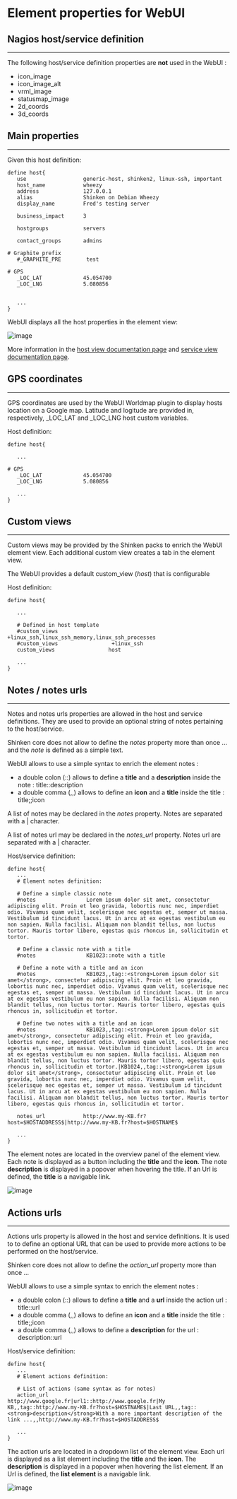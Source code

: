# Element properties for WebUI


## Nagios host/service definition
------------------------------------

The following host/service definition properties are **not** used in the WebUI : 

- icon_image
- icon_image_alt
- vrml_image
- statusmap_image
- 2d_coords
- 3d_coords


## Main properties
------------------------------------

Given this host definition:
```
define host{
   use                  generic-host, shinken2, linux-ssh, important
   host_name            wheezy
   address              127.0.0.1
   alias                Shinken on Debian Wheezy
   display_name         Fred's testing server

   business_impact      3

   hostgroups           servers

   contact_groups       admins

# Graphite prefix
   #_GRAPHITE_PRE        test

# GPS
   _LOC_LAT             45.054700
   _LOC_LNG             5.080856

   
   ...
}
```

WebUI displays all the host properties in the element view: 

![image](element-host.jpg)

More information in the [host view documentation page](./host_view.md) and [service view documentation page](./service_view.md).



## GPS coordinates
------------------------------------

GPS coordinates are used by the WebUI Worldmap plugin to display hosts location on a Google map. Latitude and logitude are provided in, respectively, _LOC_LAT and _LOC_LNG host custom variables.

Host definition:
```
define host{

   ... 
   
# GPS
   _LOC_LAT             45.054700
   _LOC_LNG             5.080856

   ...
}
```



## Custom views
------------------------------------

Custom views may be provided by the Shinken packs to enrich the WebUI element view. Each additional custom view creates a tab in the element view.

The WebUI provides a default custom_view (*host*) that is configurable


Host definition:
```
define host{

   ... 

   # Defined in host template
   #custom_views                 +linux_ssh,linux_ssh_memory,linux_ssh_processes
   #custom_views                 +linux_ssh
   custom_views                 host

   ...
}
```



## Notes / notes urls
------------------------------------

Notes and notes urls properties are allowed in the host and service definitions. They are used to provide an optional string of notes pertaining to the host/service.

Shinken core does not allow to define the *notes* property more than once ... and the *note* is defined as a simple text.

WebUI allows to use a simple syntax to enrich the element notes : 

- a double colon (::) allows to define a **title** and a **description** inside the note : title::description
- a double comma (,,) allows to define an **icon** and a **title** inside the title : title;;icon

A list of notes may be declared in the *notes* property. Notes are separated with a | character.

A list of notes url may be declared in the *notes_url* property. Notes url are separated with a | character.

Host/service definition:
```
define host{
   ...
   # Element notes definition:
   
   # Define a simple classic note
   #notes                Lorem ipsum dolor sit amet, consectetur adipiscing elit. Proin et leo gravida, lobortis nunc nec, imperdiet odio. Vivamus quam velit, scelerisque nec egestas et, semper ut massa. Vestibulum id tincidunt lacus. Ut in arcu at ex egestas vestibulum eu non sapien. Nulla facilisi. Aliquam non blandit tellus, non luctus tortor. Mauris tortor libero, egestas quis rhoncus in, sollicitudin et tortor.
   
   # Define a classic note with a title
   #notes                KB1023::note with a title

   # Define a note with a title and an icon
   #notes                KB1023,,tag::<strong>Lorem ipsum dolor sit amet</strong>, consectetur adipiscing elit. Proin et leo gravida, lobortis nunc nec, imperdiet odio. Vivamus quam velit, scelerisque nec egestas et, semper ut massa. Vestibulum id tincidunt lacus. Ut in arcu at ex egestas vestibulum eu non sapien. Nulla facilisi. Aliquam non blandit tellus, non luctus tortor. Mauris tortor libero, egestas quis rhoncus in, sollicitudin et tortor.

   # Define two notes with a title and an icon
   #notes                KB1023,,tag::<strong>Lorem ipsum dolor sit amet</strong>, consectetur adipiscing elit. Proin et leo gravida, lobortis nunc nec, imperdiet odio. Vivamus quam velit, scelerisque nec egestas et, semper ut massa. Vestibulum id tincidunt lacus. Ut in arcu at ex egestas vestibulum eu non sapien. Nulla facilisi. Aliquam non blandit tellus, non luctus tortor. Mauris tortor libero, egestas quis rhoncus in, sollicitudin et tortor.|KB1024,,tag::<strong>Lorem ipsum dolor sit amet</strong>, consectetur adipiscing elit. Proin et leo gravida, lobortis nunc nec, imperdiet odio. Vivamus quam velit, scelerisque nec egestas et, semper ut massa. Vestibulum id tincidunt lacus. Ut in arcu at ex egestas vestibulum eu non sapien. Nulla facilisi. Aliquam non blandit tellus, non luctus tortor. Mauris tortor libero, egestas quis rhoncus in, sollicitudin et tortor.

   notes_url            http://www.my-KB.fr?host=$HOSTADDRESS$|http://www.my-KB.fr?host=$HOSTNAME$
   
   ...
}
```

The element notes are located in the overview panel of the element view. Each note is displayed as a button including the **title** and the **icon**. The note **description** is displayed in a popover when hovering the title. If an Url is defined, the **title** is a navigable link.

![image](element-notes.jpg)





## Actions urls
------------------------------------

Actions urls property is allowed in the host and service definitions. It is used to to define an optional URL that can be used to provide more actions to be performed on the host/service.

Shinken core does not allow to define the *action_url* property more than once ... 

WebUI allows to use a simple syntax to enrich the element notes : 

- a double colon (::) allows to define a **title** and a **url** inside the action url : title::url
- a double comma (,,) allows to define an **icon** and a **title** inside the title : title;;icon
- a double comma (,,) allows to define a **description** for the url : description::url

Host/service definition:
```
define host{
   ...
   # Element actions definition:
   
   # List of actions (same syntax as for notes)
   action_url           http://www.google.fr|url1::http://www.google.fr|My KB,,tag::http://www.my-KB.fr?host=$HOSTNAME$|Last URL,,tag::<strong>description</strong>With a more important description of the link ...,,http://www.my-KB.fr?host=$HOSTADDRESS$

   ...
}
```

The action urls are located in a dropdown list of the element view. Each url is displayed as a list element including the **title** and the **icon**. The **description** is displayed in a popover when hovering the list element. If an Url is defined, the **list element** is a navigable link.


![image](element-urls.jpg)
